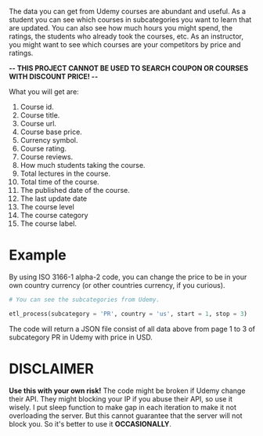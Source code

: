 The data you can get from Udemy courses are abundant and useful. As a student you can see which courses in subcategories you want to learn that are updated. You can also see how much hours you might spend, the ratings, the students who already took the courses, etc. As an instructor, you might want to see which courses are your competitors by price and ratings. 

**-- THIS PROJECT CANNOT BE USED TO SEARCH COUPON OR COURSES WITH DISCOUNT PRICE! --**

What you will get are:
1. Course id.
2. Course title.
3. Course url.
4. Course base price.
5. Currency symbol.
6. Course rating.
7. Course reviews.
8. How much students taking the course.
9. Total lectures in the course.
10. Total time of the course.
11. The published date of the course.
12. The last update date
13. The course level
14. The course category
15. The course label.

# Example 
By using ISO 3166-1 alpha-2 code, you can change the price to be in your own country currency (or other countries currency, if you curious).
```python
# You can see the subcategories from Udemy. 

etl_process(subcategory = 'PR', country = 'us', start = 1, stop = 3)
```
The code will return a JSON file consist of all data above from page 1 to 3 of subcategory PR in Udemy with price in USD.

# DISCLAIMER
**Use this with your own risk!** The code might be broken if Udemy change their API. They might blocking your IP if you abuse their API, so use it wisely. I put sleep function to make gap in each iteration to make it not overloading the server. But this cannot guarantee that the server will not block you. So it's better to use it **OCCASIONALLY**.
